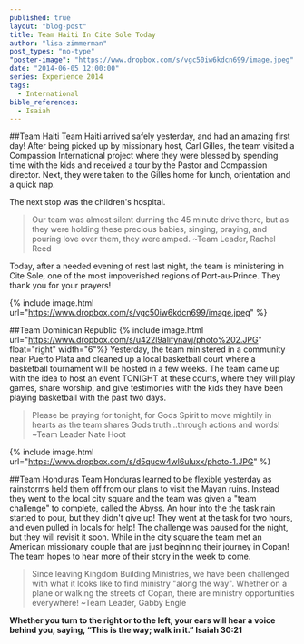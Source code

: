 ```yaml
---
published: true
layout: "blog-post"
title: Team Haiti In Cite Sole Today
author: "lisa-zimmerman"
post_types: "no-type"
"poster-image": "https://www.dropbox.com/s/vgc50iw6kdcn699/image.jpeg"
date: "2014-06-05 12:00:00"
series: Experience 2014
tags: 
  - International
bible_references: 
  - Isaiah
---
```


##Team Haiti
Team Haiti arrived safely yesterday, and had an amazing first day!  After being picked up by missionary host, Carl Gilles, the team visited a Compassion International project where they were blessed by spending time with the kids and received a tour by the Pastor and Compassion director.  Next, they were taken to the Gilles home for lunch, orientation and a quick nap. 

The next stop was the children's hospital. 
>Our team was almost silent durning the 45 minute drive there, but as they were holding these precious babies, singing, praying, and pouring love over them, they were amped. ~Team Leader, Rachel Reed

Today, after a needed evening of rest last night, the team is ministering in Cite Sole, one of the most impoverished regions of Port-au-Prince.  They thank you for your prayers!

{% include image.html url="https://www.dropbox.com/s/vgc50iw6kdcn699/image.jpeg" %}


##Team Dominican Republic
{% include image.html url="https://www.dropbox.com/s/u422l9alifynavj/photo%202.JPG" float="right" width="6"%}
Yesterday, the team ministered in a community near Puerto Plata and cleaned up a local basketball court where a basketball tournament will be hosted in a few weeks. The team came up with the idea to host an event TONIGHT at these courts, where they will play games, share worship, and give testimonies with the kids they have been playing basketball with the past two days.
>Please be praying for tonight, for Gods Spirit to move mightily in hearts as the team shares Gods truth...through actions and words! ~Team Leader Nate Hoot

{% include image.html url="https://www.dropbox.com/s/d5qucw4wl6uluxx/photo-1.JPG" %}


##Team Honduras
Team Honduras learned to be flexible yesterday as rainstorms held them off from our plans to visit the Mayan ruins. Instead they went to the local city square and the team was given a "team challenge" to complete, called the Abyss.  An hour into the the task rain started to pour, but they didn't give up! They went at the task for two hours, and even pulled in locals for help! The challenge was paused for the night, but they will revisit it soon.  While in the city square the team met an American missionary couple that are just beginning their journey in Copan! The team hopes to hear more of their story in the week to come.

>Since leaving Kingdom Building Ministries, we have been challenged with what it looks like to find ministry "along the way". Whether on a plane or walking the streets of Copan, there are ministry opportunities everywhere! ~Team Leader, Gabby Engle

**Whether you turn to the right or to the left, your ears will hear a voice behind you, saying, “This is the way; walk in it.”  Isaiah 30:21**
